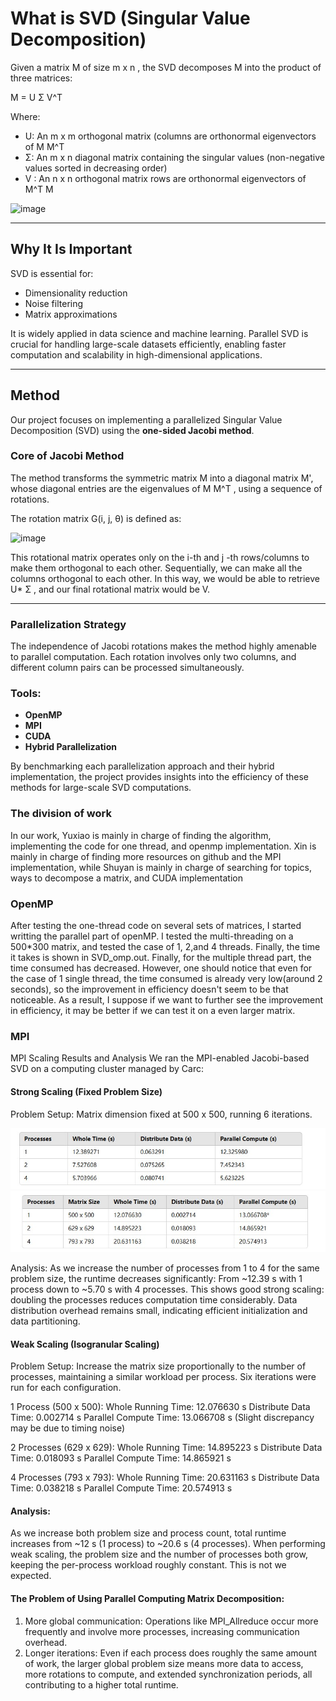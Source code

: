 # What is SVD (Singular Value Decomposition)

Given a matrix  M  of size  m x n , the SVD decomposes M into the product of three matrices:


M = U Σ V^T



Where:
- U: An m x m  orthogonal matrix (columns are orthonormal eigenvectors of M M^T 
- Σ: An  m x n  diagonal matrix containing the singular values (non-negative values sorted in decreasing order)
- V : An n x n  orthogonal matrix rows are orthonormal eigenvectors of  M^T M
<img width="240" alt="image" src="https://github.com/user-attachments/assets/8246c7fa-cbf7-47e4-a656-976e1252ade3">


---



## Why It Is Important

SVD is essential for:
- Dimensionality reduction
- Noise filtering
- Matrix approximations

It is widely applied in data science and machine learning. Parallel SVD is crucial for handling large-scale datasets efficiently, enabling faster computation and scalability in high-dimensional applications.

---

## Method

Our project focuses on implementing a parallelized Singular Value Decomposition (SVD) using the **one-sided Jacobi method**.

### Core of Jacobi Method

The method transforms the symmetric matrix M into a diagonal matrix M', whose diagonal entries are the eigenvalues of M M^T , using a sequence of rotations.

The rotation matrix G(i, j, θ) is defined as:

<img width="305" alt="image" src="https://github.com/user-attachments/assets/2299c185-df3e-4ee6-9061-02742148cc20">


This rotational matrix operates only on the i-th and j -th rows/columns to make them orthogonal to each other. Sequentially, we can make all the columns orthogonal to each other. In this way, we would be able to retrieve U* Σ , and our final rotational matrix would be V.

---

### Parallelization Strategy

The independence of Jacobi rotations makes the method highly amenable to parallel computation. Each rotation involves only two columns, and different column pairs can be processed simultaneously.

### Tools:
- **OpenMP**
- **MPI**
- **CUDA**
- **Hybrid Parallelization**

By benchmarking each parallelization approach and their hybrid implementation, the project provides insights into the efficiency of these methods for large-scale SVD computations.

### The division of work
In our work, Yuxiao is mainly in charge of finding the algorithm, implementing the code for one thread, and openmp implementation. Xin is mainly in charge of finding more resources on github and the MPI implementation, while Shuyan is mainly in charge of searching for topics, ways to decompose a matrix, and CUDA implementation

### OpenMP
After testing the one-thread code on several sets of matrices, I started writting the parallel part of openMP. I tested the multi-threading on a 500*300 matrix, and tested the case of 1, 2,and 4 threads. Finally, the time it takes is shown in SVD_omp.out. Finally, for the multiple thread part, the time consumed has decreased. However, one should notice that even for the case of 1 single thread, the time consumed is already very low(around 2 seconds), so the improvement in efficiency doesn't seem to be that noticeable. As a result, I suppose if we want to further see the improvement in efficiency, it may be better if we can test it on a even larger matrix.

### MPI
MPI Scaling Results and Analysis
We ran the MPI-enabled Jacobi-based SVD on a computing cluster managed by Carc:

#### Strong Scaling (Fixed Problem Size)
Problem Setup: Matrix dimension fixed at 500 x 500, running 6 iterations.

![image](https://github.com/syzzzhou/CSCI-596-Project-parallel-computation-of-SVD/blob/Xin-He/images/Screenshot%202024-12-13%20174446.jpg)
![image](https://github.com/syzzzhou/CSCI-596-Project-parallel-computation-of-SVD/blob/Xin-He/images/Screenshot%202024-12-13%20174513.jpg)

Analysis: As we increase the number of processes from 1 to 4 for the same problem size, the runtime decreases significantly: From ~12.39 s with 1 process down to ~5.70 s with 4 processes. This shows good strong scaling: doubling the processes reduces computation time considerably. Data distribution overhead remains small, indicating efficient initialization and data partitioning.

#### Weak Scaling (Isogranular Scaling)
Problem Setup: Increase the matrix size proportionally to the number of processes, maintaining a similar workload per process. Six iterations were run for each configuration.

1 Process (500 x 500): Whole Running Time: 12.076630 s Distribute Data Time: 0.002714 s Parallel Compute Time: 13.066708 s (Slight discrepancy may be due to timing noise)

2 Processes (629 x 629): Whole Running Time: 14.895223 s Distribute Data Time: 0.018093 s Parallel Compute Time: 14.865921 s

4 Processes (793 x 793): Whole Running Time: 20.631163 s Distribute Data Time: 0.038218 s Parallel Compute Time: 20.574913 s

#### Analysis: 
As we increase both problem size and process count, total runtime increases from ~12 s (1 process) to ~20.6 s (4 processes). When performing weak scaling, the problem size and the number of processes both grow, keeping the per-process workload roughly constant. This is not we expected.

#### The Problem of Using Parallel Computing Matrix Decomposition:
1. More global communication: Operations like MPI_Allreduce occur more frequently and involve more processes, increasing communication overhead.
2. Longer iterations: Even if each process does roughly the same amount of work, the larger global problem size means more data to access, more rotations to compute, and extended synchronization periods, all contributing to a higher total runtime.







